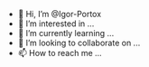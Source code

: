 - 👋 Hi, I’m @Igor-Portox
- 👀 I’m interested in ...
- 🌱 I’m currently learning ...
- 💞️ I’m looking to collaborate on ...
- 📫 How to reach me ...

<!---
Igor-Portox/Igor-Portox is a ✨ special ✨ repository because its `README.md` (this file) appears on your GitHub profile.
You can click the Preview link to take a look at your changes.
--->

